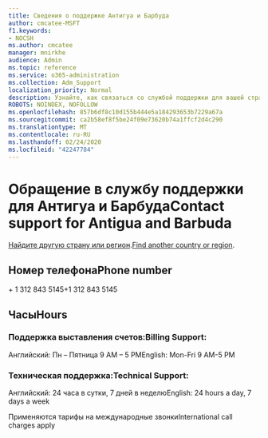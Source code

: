 ```yaml
---
title: Сведения о поддержке Антигуа и Барбуда
author: cmcatee-MSFT
f1.keywords:
- NOCSH
ms.author: cmcatee
manager: mnirkhe
audience: Admin
ms.topic: reference
ms.service: o365-administration
ms.collection: Adm_Support
localization_priority: Normal
description: Узнайте, как связаться со службой поддержки для вашей страны или региона.
ROBOTS: NOINDEX, NOFOLLOW
ms.openlocfilehash: 857b6df8c10d155b444e5a184293653b7229a67a
ms.sourcegitcommit: ca2b58ef8f5be24f09e73620b74a1ffcf2d4c290
ms.translationtype: MT
ms.contentlocale: ru-RU
ms.lasthandoff: 02/24/2020
ms.locfileid: "42247784"
---
```

# <a name="contact-support-for-antigua-and-barbuda"></a><span data-ttu-id="bf5b8-103">Обращение в службу поддержки для Антигуа и Барбуда</span><span class="sxs-lookup"><span data-stu-id="bf5b8-103">Contact support for Antigua and Barbuda</span></span>

<span data-ttu-id="bf5b8-104">[Найдите другую страну или регион](../contact-support-for-business-products.md).</span><span class="sxs-lookup"><span data-stu-id="bf5b8-104">[Find another country or region](../contact-support-for-business-products.md).</span></span>

## <a name="phone-number"></a><span data-ttu-id="bf5b8-105">Номер телефона</span><span class="sxs-lookup"><span data-stu-id="bf5b8-105">Phone number</span></span>
<span data-ttu-id="bf5b8-106">+ 1 312 843 5145</span><span class="sxs-lookup"><span data-stu-id="bf5b8-106">+1 312 843 5145</span></span>

## <a name="hours"></a><span data-ttu-id="bf5b8-107">Часы</span><span class="sxs-lookup"><span data-stu-id="bf5b8-107">Hours</span></span>
### <a name="billing-support"></a><span data-ttu-id="bf5b8-108">Поддержка выставления счетов:</span><span class="sxs-lookup"><span data-stu-id="bf5b8-108">Billing Support:</span></span>

<span data-ttu-id="bf5b8-109">Английский: Пн – Пятница 9 AM – 5 PM</span><span class="sxs-lookup"><span data-stu-id="bf5b8-109">English: Mon-Fri 9 AM-5 PM</span></span>

### <a name="technical-support"></a><span data-ttu-id="bf5b8-110">Техническая поддержка:</span><span class="sxs-lookup"><span data-stu-id="bf5b8-110">Technical Support:</span></span>

<span data-ttu-id="bf5b8-111">Английский: 24 часа в сутки, 7 дней в неделю</span><span class="sxs-lookup"><span data-stu-id="bf5b8-111">English: 24 hours a day, 7 days a week</span></span>

<span data-ttu-id="bf5b8-112">Применяются тарифы на международные звонки</span><span class="sxs-lookup"><span data-stu-id="bf5b8-112">International call charges apply</span></span>